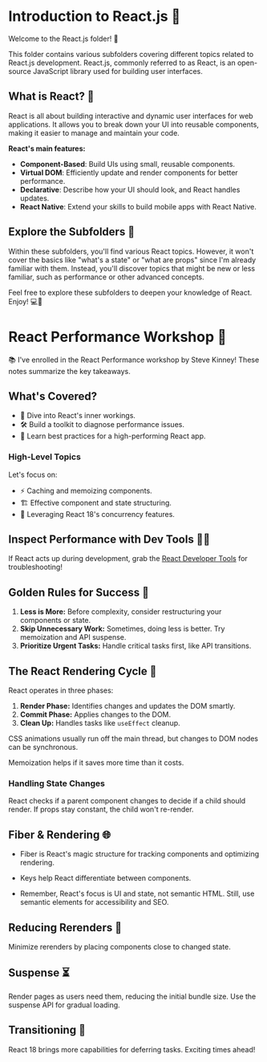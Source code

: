 # Introduction to React.js 👋

Welcome to the React.js folder! 🎉

This folder contains various subfolders covering different topics related to React.js development. React.js, commonly referred to as React, is an open-source JavaScript library used for building user interfaces.

## What is React? 🤔

React is all about building interactive and dynamic user interfaces for web applications. It allows you to break down your UI into reusable components, making it easier to manage and maintain your code.

**React's main features:**

- **Component-Based**: Build UIs using small, reusable components.
- **Virtual DOM**: Efficiently update and render components for better performance.
- **Declarative**: Describe how your UI should look, and React handles updates.
- **React Native**: Extend your skills to build mobile apps with React Native.

## Explore the Subfolders 📂

Within these subfolders, you'll find various React topics. However, it won't cover the basics like "what's a state" or "what are props" since I'm already familiar with them. Instead, you'll discover topics that might be new or less familiar, such as performance or other advanced concepts.

Feel free to explore these subfolders to deepen your knowledge of React. Enjoy! 💻🚀

# React Performance Workshop 🚀

📚 I've enrolled in the React Performance workshop by Steve Kinney! These notes summarize the key takeaways.

## What's Covered?

- 🧐 Dive into React's inner workings.
- 🛠 Build a toolkit to diagnose performance issues.
- 🚀 Learn best practices for a high-performing React app.

### High-Level Topics

Let's focus on:

- ⚡ Caching and memoizing components.
- 🏗 Effective component and state structuring.
- 🎯 Leveraging React 18's concurrency features.

## Inspect Performance with Dev Tools 🕵️‍♀️

If React acts up during development, grab the [React Developer Tools](https://chrome.google.com/webstore/detail/react-developer-tools/fmkadmapgofadopljbjfkapdkoienihi) for troubleshooting!

## Golden Rules for Success 🌟

1. **Less is More:** Before complexity, consider restructuring your components or state.
2. **Skip Unnecessary Work:** Sometimes, doing less is better. Try memoization and API suspense.
3. **Prioritize Urgent Tasks:** Handle critical tasks first, like API transitions.

## The React Rendering Cycle 🔄

React operates in three phases:

1. **Render Phase:** Identifies changes and updates the DOM smartly.
2. **Commit Phase:** Applies changes to the DOM.
3. **Clean Up:** Handles tasks like `useEffect` cleanup.

CSS animations usually run off the main thread, but changes to DOM nodes can be synchronous.

Memoization helps if it saves more time than it costs.

### Handling State Changes

React checks if a parent component changes to decide if a child should render. If props stay constant, the child won't re-render.

## Fiber & Rendering 🌐

- Fiber is React's magic structure for tracking components and optimizing rendering.

- Keys help React differentiate between components.

- Remember, React's focus is UI and state, not semantic HTML. Still, use semantic elements for accessibility and SEO.

## Reducing Rerenders 🔄

Minimize rerenders by placing components close to changed state.

## Suspense ⏳

Render pages as users need them, reducing the initial bundle size. Use the suspense API for gradual loading.

## Transitioning 🚀

React 18 brings more capabilities for deferring tasks. Exciting times ahead!
